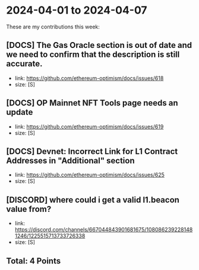 # 2024-04-01 to 2024-04-07

These are my contributions this week:

## [DOCS] The Gas Oracle section is out of date and we need to confirm that the description is still accurate.

- link: https://github.com/ethereum-optimism/docs/issues/618
- size: [S]

## [DOCS] OP Mainnet NFT Tools page needs an update

- link: https://github.com/ethereum-optimism/docs/issues/619
- size: [S]

## [DOCS] Devnet: Incorrect Link for L1 Contract Addresses in "Additional" section

- link: https://github.com/ethereum-optimism/docs/issues/625
- size: [S]

## [DISCORD] where could i get a valid l1.beacon value from?

- link: https://discord.com/channels/667044843901681675/1080862392281481246/1225515713733726338
- size: [S]

## Total: 4 Points